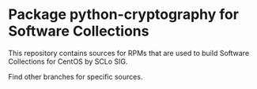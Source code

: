 # Package python-cryptography for Software Collections

This repository contains sources for RPMs that are used
to build Software Collections for CentOS by SCLo SIG.

Find other branches for specific sources.
